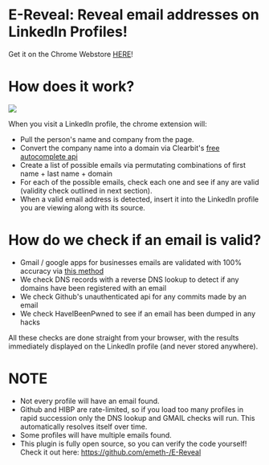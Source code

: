 # E-Reveal: Reveal email addresses on LinkedIn Profiles!

Get it on the Chrome Webstore [HERE](https://chrome.google.com/webstore/detail/e-reveal/cfjoijpnimmgcijcofonhdipdppipppl)!

# How does it work?

![](https://raw.githubusercontent.com/emeth-/E-Reveal/master/howitworks/E-Reveal.png)

When you visit a LinkedIn profile, the chrome extension will:

- Pull the person's name and company from the page.
- Convert the company name into a domain via Clearbit's [free autocomplete api](https://clearbit.com/docs#autocomplete-api)
- Create a list of possible emails via permutating combinations of  first name + last name + domain
- For each of the possible emails, check each one and see if any are valid (validity check outlined in next section).
- When a valid email address is detected, insert it into the LinkedIn profile you are viewing along with its source.

# How do we check if an email is valid?

- Gmail / google apps for businesses emails are validated with 100% accuracy via [this method](https://blog.0day.rocks/abusing-gmail-to-get-previously-unlisted-e-mail-addresses-41544b62b2)
- We check DNS records with a reverse DNS lookup to detect if any domains have been registered with an email
- We check Github's unauthenticated api for any commits made by an email
- We check HaveIBeenPwned to see if an email has been dumped in any hacks

All these checks are done straight from your browser, with the results immediately displayed on the LinkedIn profile (and never stored anywhere).

# NOTE

- Not every profile will have an email found.
- Github and HIBP are rate-limited, so if you load too many profiles in rapid succession only the DNS lookup and GMAIL checks will run. This automatically resolves itself over time.
- Some profiles will have multiple emails found.
- This plugin is fully open source, so you can verify the code yourself! Check it out here: https://github.com/emeth-/E-Reveal

